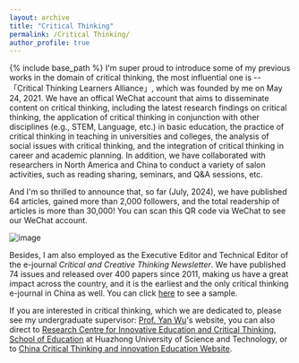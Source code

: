 ```yaml
---
layout: archive
title: "Critical Thinking"
permalink: /Critical Thinking/
author_profile: true
---
```


{% include base_path %}
I'm super proud to introduce some of my previous works in the domain of critical thinking, the most influential one is --「Critical Thinking Learners Alliance」, which was founded by me on May 24, 2021. We have an offical WeChat account that aims to disseminate content on critical thinking, including the latest research findings on critical thinking, the application of critical thinking in conjunction with other disciplines (e.g., STEM, Language, etc.) in basic education, the practice of critical thinking in teaching in universities and colleges, the analysis of social issues with critical thinking, and the integration of critical thinking in career and academic planning. In addition, we have collaborated with researchers in North America and China to conduct a variety of salon activities, such as reading sharing, seminars, and Q&A sessions, etc.

And I'm so thrilled to announce that, so far (July, 2024), we have published 64 articles, gained more than 2,000 followers, and the total readership of articles is more than 30,000!
You can scan this QR code via WeChat to see our WeChat account.

![image](https://github.com/user-attachments/assets/47a0a29d-42f7-486c-ab50-f8d4e669b5de)

Besides, I am also employed as the Executive Editor and Technical Editor of the e-journal *Critical and Creative Thinking Newsletter*. We have published 74 issues and released over 400 papers since 2011, making us have a great impact across the country, and it is the earliest and the only critical thinking e-journal in China as well. You can click [here](https://flbook.com.cn/c/9dm6gWfQv2) to see a sample.

If you are interested in critical thinking, which we are dedicated to, please see my undergraduate supervisor: [Prof. Yan Wu](https://jyxy.sisu.edu.cn/szdw/sddw/jyglzyds/967a34a69d6c4e7e87ba8dd278a1826a.htm)'s website, you can also direct to [Research Centre for Innovative Education and Critical Thinking, School of Education](http://cxjyyppxswyjzx.hust.edu.cn/) at Huazhong University of Science and Technology, or to [China Critical Thinking and innovation Education Website](http://ppxsw.szjzw.hust.edu.cn/).
